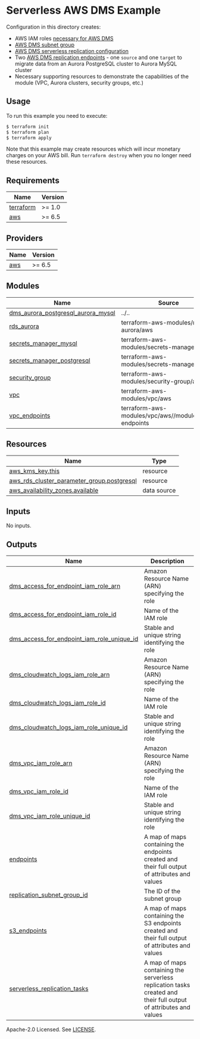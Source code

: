 # Serverless AWS DMS Example

Configuration in this directory creates:

- AWS IAM roles [necessary for AWS DMS](https://aws.amazon.com/premiumsupport/knowledge-center/dms-redshift-connectivity-failures/)
- [AWS DMS subnet group](https://docs.aws.amazon.com/dms/latest/userguide/CHAP_ReplicationInstance.VPC.html)
- [AWS DMS serverless replication configuration](https://docs.aws.amazon.com/dms/latest/userguide/CHAP_Serverless.html)
- Two [AWS DMS replication endpoints](https://docs.aws.amazon.com/dms/latest/userguide/CHAP_Endpoints.Creating.html) - one `source` and one `target` to migrate data from an Aurora PostgreSQL cluster to Aurora MySQL cluster
- Necessary supporting resources to demonstrate the capabilities of the module (VPC, Aurora clusters, security groups, etc.)

## Usage

To run this example you need to execute:

```bash
$ terraform init
$ terraform plan
$ terraform apply
```

Note that this example may create resources which will incur monetary charges on your AWS bill. Run `terraform destroy` when you no longer need these resources.

<!-- BEGIN_TF_DOCS -->
## Requirements

| Name | Version |
|------|---------|
| <a name="requirement_terraform"></a> [terraform](#requirement\_terraform) | >= 1.0 |
| <a name="requirement_aws"></a> [aws](#requirement\_aws) | >= 6.5 |

## Providers

| Name | Version |
|------|---------|
| <a name="provider_aws"></a> [aws](#provider\_aws) | >= 6.5 |

## Modules

| Name | Source | Version |
|------|--------|---------|
| <a name="module_dms_aurora_postgresql_aurora_mysql"></a> [dms\_aurora\_postgresql\_aurora\_mysql](#module\_dms\_aurora\_postgresql\_aurora\_mysql) | ../.. | n/a |
| <a name="module_rds_aurora"></a> [rds\_aurora](#module\_rds\_aurora) | terraform-aws-modules/rds-aurora/aws | ~> 8.0 |
| <a name="module_secrets_manager_mysql"></a> [secrets\_manager\_mysql](#module\_secrets\_manager\_mysql) | terraform-aws-modules/secrets-manager/aws | ~> 1.0 |
| <a name="module_secrets_manager_postgresql"></a> [secrets\_manager\_postgresql](#module\_secrets\_manager\_postgresql) | terraform-aws-modules/secrets-manager/aws | ~> 1.0 |
| <a name="module_security_group"></a> [security\_group](#module\_security\_group) | terraform-aws-modules/security-group/aws | ~> 5.0 |
| <a name="module_vpc"></a> [vpc](#module\_vpc) | terraform-aws-modules/vpc/aws | ~> 5.0 |
| <a name="module_vpc_endpoints"></a> [vpc\_endpoints](#module\_vpc\_endpoints) | terraform-aws-modules/vpc/aws//modules/vpc-endpoints | ~> 5.0 |

## Resources

| Name | Type |
|------|------|
| [aws_kms_key.this](https://registry.terraform.io/providers/hashicorp/aws/latest/docs/resources/kms_key) | resource |
| [aws_rds_cluster_parameter_group.postgresql](https://registry.terraform.io/providers/hashicorp/aws/latest/docs/resources/rds_cluster_parameter_group) | resource |
| [aws_availability_zones.available](https://registry.terraform.io/providers/hashicorp/aws/latest/docs/data-sources/availability_zones) | data source |

## Inputs

No inputs.

## Outputs

| Name | Description |
|------|-------------|
| <a name="output_dms_access_for_endpoint_iam_role_arn"></a> [dms\_access\_for\_endpoint\_iam\_role\_arn](#output\_dms\_access\_for\_endpoint\_iam\_role\_arn) | Amazon Resource Name (ARN) specifying the role |
| <a name="output_dms_access_for_endpoint_iam_role_id"></a> [dms\_access\_for\_endpoint\_iam\_role\_id](#output\_dms\_access\_for\_endpoint\_iam\_role\_id) | Name of the IAM role |
| <a name="output_dms_access_for_endpoint_iam_role_unique_id"></a> [dms\_access\_for\_endpoint\_iam\_role\_unique\_id](#output\_dms\_access\_for\_endpoint\_iam\_role\_unique\_id) | Stable and unique string identifying the role |
| <a name="output_dms_cloudwatch_logs_iam_role_arn"></a> [dms\_cloudwatch\_logs\_iam\_role\_arn](#output\_dms\_cloudwatch\_logs\_iam\_role\_arn) | Amazon Resource Name (ARN) specifying the role |
| <a name="output_dms_cloudwatch_logs_iam_role_id"></a> [dms\_cloudwatch\_logs\_iam\_role\_id](#output\_dms\_cloudwatch\_logs\_iam\_role\_id) | Name of the IAM role |
| <a name="output_dms_cloudwatch_logs_iam_role_unique_id"></a> [dms\_cloudwatch\_logs\_iam\_role\_unique\_id](#output\_dms\_cloudwatch\_logs\_iam\_role\_unique\_id) | Stable and unique string identifying the role |
| <a name="output_dms_vpc_iam_role_arn"></a> [dms\_vpc\_iam\_role\_arn](#output\_dms\_vpc\_iam\_role\_arn) | Amazon Resource Name (ARN) specifying the role |
| <a name="output_dms_vpc_iam_role_id"></a> [dms\_vpc\_iam\_role\_id](#output\_dms\_vpc\_iam\_role\_id) | Name of the IAM role |
| <a name="output_dms_vpc_iam_role_unique_id"></a> [dms\_vpc\_iam\_role\_unique\_id](#output\_dms\_vpc\_iam\_role\_unique\_id) | Stable and unique string identifying the role |
| <a name="output_endpoints"></a> [endpoints](#output\_endpoints) | A map of maps containing the endpoints created and their full output of attributes and values |
| <a name="output_replication_subnet_group_id"></a> [replication\_subnet\_group\_id](#output\_replication\_subnet\_group\_id) | The ID of the subnet group |
| <a name="output_s3_endpoints"></a> [s3\_endpoints](#output\_s3\_endpoints) | A map of maps containing the S3 endpoints created and their full output of attributes and values |
| <a name="output_serverless_replication_tasks"></a> [serverless\_replication\_tasks](#output\_serverless\_replication\_tasks) | A map of maps containing the serverless replication tasks created and their full output of attributes and values |
<!-- END_TF_DOCS -->

Apache-2.0 Licensed. See [LICENSE](https://github.com/terraform-aws-modules/terraform-aws-dms/blob/master/LICENSE).

